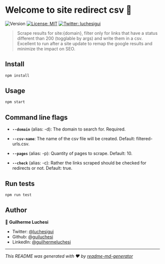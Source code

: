 # Welcome to site redirect csv 👋
![Version](https://img.shields.io/badge/version-1.0.0-blue.svg?cacheSeconds=2592000)
[![License: MIT](https://img.shields.io/badge/License-MIT-green.svg)](#)
[![Twitter: luchesigui](https://img.shields.io/twitter/follow/luchesigui.svg?style=social)](https://twitter.com/luchesigui)

> Scrape results for site:{domain}, filter only for links that have a status different than 200 (togglable by args) and write them in a csv. Excellent to run after a site update to remap the google results and minimize the impact on SEO.

## Install

```sh
npm install
```

## Usage

```sh
npm start
```

## Command line flags
- **`--domain`** (alias: -d): The domain to search for.
Required.

- **`--csv-name`**: The name of the csv file will be created.
Default: filtered-urls.csv.

- **`--pages`** (alias: -p): Quantity of pages to scrape.
Default: 10.

- **`--check`** (alias: -c): Rather the links scraped should be checked for redirects or not.
Default: true.

## Run tests

```sh
npm run test
```

## Author

👤 **Guilherme Luchesi**

* Twitter: [@luchesigui](https://twitter.com/luchesigui)
* Github: [@guiluchesi](https://github.com/guiluchesi)
* LinkedIn: [@guilhermeluchesi](https://linkedin.com/in/guilhermeluchesi)

***
_This README was generated with ❤️ by [readme-md-generator](https://github.com/kefranabg/readme-md-generator)_
